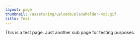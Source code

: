 ```yaml
---
layout: page
thumbnail: /assets/img/uploads/placeholder-4x3.gif
title: Test
---
```

This is a test page. Just another sub page for testing purposes.
